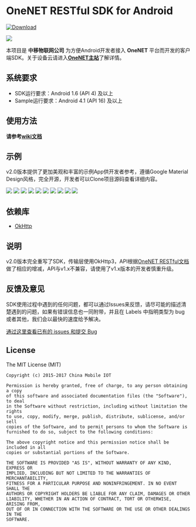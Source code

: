 # OneNET RESTful SDK for Android

[ ![Download](https://api.bintray.com/packages/darren/maven/onenet-sdk/images/download.svg) ](https://bintray.com/darren/maven/onenet-sdk/_latestVersion)

![](app/src/main/res/mipmap-xxxhdpi/ic_launcher.png)

本项目是 **中移物联网公司** 为方便Android开发者接入 **OneNET** 平台而开发的客户端SDK。关于设备云请进入[**OneNET主站**](http://open.iot.10086.cn)了解详情。

## 系统要求

- SDK运行要求：Android 1.6 (API 4) 及以上
- Sample运行要求：Android 4.1 (API 16) 及以上

## 使用方法

**请参考[wiki文档](https://github.com/cm-heclouds/AndroidSDK/wiki)**

## 示例

v2.0版本提供了更加美观和丰富的示例App供开发者参考，遵循Google Material Design风格，完全开源，开发者可以Clone项目源码查看详细内容。

![](screenshots/1.png) ![](screenshots/2.png)
![](screenshots/3.png) ![](screenshots/4.png)
![](screenshots/5.png) ![](screenshots/6.png)
![](screenshots/7.png) ![](screenshots/8.png)
![](screenshots/9.png) ![](screenshots/10.png)

## 依赖库

- [OkHttp](https://github.com/square/okhttp)

## 说明

v2.0版本完全重写了SDK，传输层使用OkHttp3，API根据[OneNET RESTful文档](http://www.heclouds.com/doc/art262.html#68)做了相应的增减，API与v1.x不兼容，请使用了v1.x版本的开发者慎重升级。

## 反馈及意见

SDK使用过程中遇到的任何问题，都可以通过Issues来反馈，请尽可能的描述清楚遇到的问题，如果有错误信息也一同附带，并且在 Labels 中指明类型为 bug 或者其他，我们会以最快的速度给予解决。

[通过这里查看已有的 issues 和提交 Bug](https://github.com/cm-heclouds/AndroidSDK/issues)

## License

The MIT License (MIT)

    Copyright (c) 2015-2017 China Mobile IOT

    Permission is hereby granted, free of charge, to any person obtaining a copy
    of this software and associated documentation files (the "Software"), to deal
    in the Software without restriction, including without limitation the rights
    to use, copy, modify, merge, publish, distribute, sublicense, and/or sell
    copies of the Software, and to permit persons to whom the Software is
    furnished to do so, subject to the following conditions:

    The above copyright notice and this permission notice shall be included in all
    copies or substantial portions of the Software.

    THE SOFTWARE IS PROVIDED "AS IS", WITHOUT WARRANTY OF ANY KIND, EXPRESS OR
    IMPLIED, INCLUDING BUT NOT LIMITED TO THE WARRANTIES OF MERCHANTABILITY,
    FITNESS FOR A PARTICULAR PURPOSE AND NONINFRINGEMENT. IN NO EVENT SHALL THE
    AUTHORS OR COPYRIGHT HOLDERS BE LIABLE FOR ANY CLAIM, DAMAGES OR OTHER
    LIABILITY, WHETHER IN AN ACTION OF CONTRACT, TORT OR OTHERWISE, ARISING FROM,
    OUT OF OR IN CONNECTION WITH THE SOFTWARE OR THE USE OR OTHER DEALINGS IN THE
    SOFTWARE.